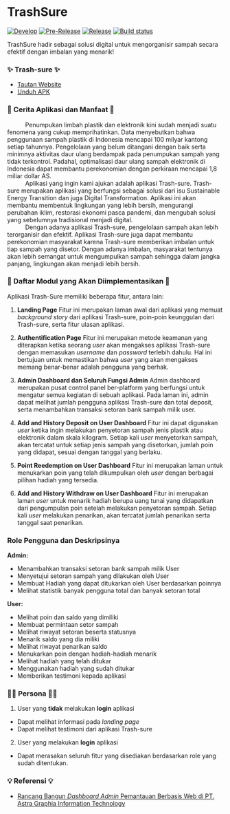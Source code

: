 # TrashSure

[![Develop][actions2-badge]][commits-gh]
[![Pre-Release][actions-badge]][commits-gh]
[![Release][actions1-badge]][commits-gh]
[![Build status](https://build.appcenter.ms/v0.1/apps/aaeb99d2-a401-41f3-b38b-4602ec50334b/branches/main/badge)](https://appcenter.ms)

TrashSure hadir sebagai solusi digital untuk mengorganisir sampah secara efektif dengan imbalan yang menarik!

### ✨ Trash-sure ✨

- [Tautan Website](https://trashsure.iyoubee.xyz/)
- [Unduh APK](https://install.appcenter.ms/users/al-ayubi2020/apps/trashsure/distribution_groups/public)

### 📝 Cerita Aplikasi dan Manfaat 📝

&emsp;&emsp;&emsp;Penumpukan limbah plastik dan elektronik kini sudah menjadi suatu fenomena yang cukup memprihatinkan. Data menyebutkan bahwa penggunaan sampah plastik di Indonesia mencapai 100 milyar kantong setiap tahunnya. Pengelolaan yang belum ditangani dengan baik serta minimnya aktivitas daur ulang berdampak pada penumpukan sampah yang tidak terkontrol. Padahal, optimalisasi daur ulang sampah elektronik di Indonesia dapat membantu perekonomian dengan perkiraan mencapai 1,8 miliar dollar AS.
<br>&emsp;&emsp;&emsp;Aplikasi yang ingin kami ajukan adalah aplikasi Trash-sure. Trash-sure merupakan aplikasi yang berfungsi sebagai solusi dari isu Sustainable Energy Transition dan juga Digital Transformation. Aplikasi ini akan membantu membentuk lingkungan yang lebih bersih, mengurangi perubahan iklim, restorasi ekonomi pasca pandemi, dan mengubah solusi yang sebelumnya tradisional menjadi digital.
<br>&emsp;&emsp;&emsp;Dengan adanya aplikasi Trash-sure, pengelolaan sampah akan lebih terorganisir dan efektif. Aplikasi Trash-sure juga dapat membantu perekonomian masyarakat karena Trash-sure memberikan imbalan untuk tiap sampah yang disetor. Dengan adanya imbalan, masyarakat tentunya akan lebih semangat untuk mengumpulkan sampah sehingga dalam jangka panjang, lingkungan akan menjadi lebih bersih.

### 📒 Daftar Modul yang Akan Diimplementasikan 📒

Aplikasi Trash-Sure memiliki beberapa fitur, antara lain:

1. **Landing Page**
   Fitur ini merupakan laman awal dari aplikasi yang memuat _background story_ dari aplikasi Trash-sure, poin-poin keunggulan dari Trash-sure, serta fitur ulasan aplikasi.

2. **Authentification Page**
   Fitur ini merupakan metode keamanan yang diterapkan ketika seorang _user_ akan mengakses aplikasi Trash-sure dengan memasukan _username_ dan _password_ terlebih dahulu. Hal ini bertujuan untuk memastikan bahwa _user_ yang akan mengakses memang benar-benar adalah pengguna yang berhak.

3. **Admin Dashboard dan Seluruh Fungsi Admin**
   Admin dashboard merupakan pusat control panel ber-platform yang berfungsi untuk mengatur semua kegiatan di sebuah aplikasi. Pada laman ini, admin dapat melihat jumlah pengguna aplikasi Trash-sure dan total deposit, serta menambahkan transaksi setoran bank sampah milik user.

4. **Add and History Deposit on User Dashboard**
   Fitur ini dapat digunakan _user_ ketika ingin melakukan penyetoran sampah jenis plastik atau elektronik dalam skala kilogram. Setiap kali _user_ menyetorkan sampah, akan tercatat untuk setiap jenis sampah yang disetorkan, jumlah poin yang didapat, sesuai dengan tanggal yang berlaku.

5. **Point Reedemption on User Dashboard**
   Fitur ini merupakan laman untuk menukarkan poin yang telah dikumpulkan oleh _user_ dengan berbagai pilihan hadiah yang tersedia.

6. **Add and History Withdraw on User Dashboard**
   Fitur ini merupakan laman _user_ untuk menarik hadiah berupa uang tunai yang didapatkan dari pengumpulan poin setelah melakukan penyetoran sampah. Setiap kali _user_ melakukan penarikan, akan tercatat jumlah penarikan serta tanggal saat penarikan.

### Role Pengguna dan Deskripsinya

**Admin:**

- Menambahkan transaksi setoran bank sampah milik User
- Menyetujui setoran sampah yang dilakukan oleh User
- Membuat Hadiah yang dapat ditukarkan oleh User berdasarkan poinnya
- Melihat statistik banyak pengguna total dan banyak setoran total <br>

**User:**

- Melihat poin dan saldo yang dimiliki
- Membuat permintaan setor sampah
- Melihat riwayat setoran beserta statusnya
- Menarik saldo yang dia miliki
- Melihat riwayat penarikan saldo
- Menukarkan poin dengan hadiah-hadiah menarik
- Melihat hadiah yang telah ditukar
- Menggunakan hadiah yang sudah ditukar
- Memberikan testimoni kepada aplikasi

### 🧑‍💻 Persona 🧑‍💻

1. User yang **tidak** melakukan **login** aplikasi

- Dapat melihat informasi pada _landing page_
- Dapat melihat testimoni dari aplikasi Trash-sure

2. User yang melakukan **login** aplikasi

- Dapat merasakan seluruh fitur yang disediakan berdasarkan role yang sudah ditentukan.

### 💡 Referensi 💡

- [Rancang Bangun _Dashboard Admin_ Pemantauan Berbasis Web di PT. Astra Graphia Information Technology](https://www.google.com/url?sa=t&rct=j&q=&esrc=s&source=web&cd=&cad=rja&uact=8&ved=2ahUKEwiN7Oryxo_7AhVoD7cAHY9NDKYQFnoECAYQAw&url=https%3A%2F%2Fzenodo.org%2Frecord%2F1218677%2Ffiles%2FJurnal%2520Ferliesha%2520Yuni%2520Hartanti-4314111018.pdf&usg=AOvVaw2FXNuZbcQ-7JUM7Xm0UzAz)

[actions-badge]: https://github.com/al-ayubi2020/Trashsure-Flutter/actions/workflows/pre-release.yml/badge.svg
[actions1-badge]: https://github.com/al-ayubi2020/Trashsure-Flutter/actions/workflows/release.yml/badge.svg
[actions2-badge]: https://github.com/al-ayubi2020/Trashsure-Flutter/actions/workflows/staging.yml/badge.svg
[commits-gh]: https://github.com/al-ayubi2020/Trashsure-Flutter/commits/main
